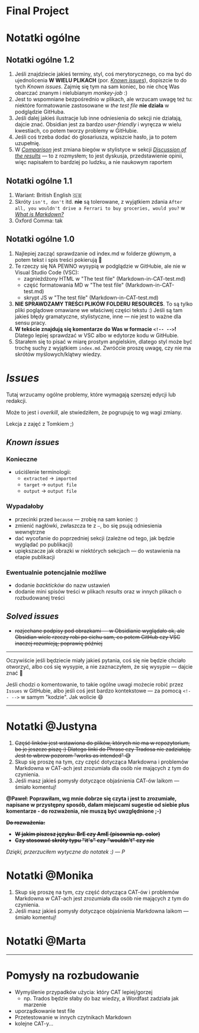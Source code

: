 Final Project
====

# Notatki ogólne

## Notatki ogólne 1.2

1. Jeśli znajdziecie jakieś terminy, styl, coś merytorycznego, co ma być do ujednolicenia **W WIELU PLIKACH** (por. [*Known issues*](#known-issues)), dopiszcie to do tych *Known issues*. Zajmię się tym na sam koniec, bo nie chcę Was obarczać znanym i nielubianym *monkey-job* :)
2. Jest to wspomniane bezpośrednio w plikach, ale wrzucam uwagę też tu: niektóre formatowanie zastosowane w *the test file* **nie działa** w podglądzie GitHuba.
3. Jeśli dalej jakieś ilustracje lub inne odniesienia do sekcji nie działają, dajcie znać. Obsidian jest za bardzo *user-friendly* i wyręcza w wielu kwestiach, co potem tworzy problemy w GitHubie.
4. Jeśli coś trzeba dodać do glosariusza, wpiszcie hasło, ja to potem uzupełnię.
5. W [*Comparison*](top-comparison.md) jest zmiana biegów w stylistyce w sekcji [*Discussion of the results*](top-comparison.md#Discussion-of-the-results) — to z rozmysłem; to jest dyskusja, przedstawienie opinii, więc napisałem to bardziej po ludzku, a nie naukowym raportem

## Notatki ogólne 1.1

1. Wariant: British English :uk:
2. Skróty `isn't, don't` itd. **nie** są tolerowane, z wyjątkiem zdania `After all, you wouldn't drive a Ferrari to buy groceries, would you?` w [*What is Markdown?*](ref-markdown.md)
3. Oxford Comma: tak

## Notatki ogólne 1.0

1. Najlepiej zacząć sprawdzanie od index.md w folderze głównym, a potem tekst i spis treści pokierują 🙂
2. Te rzeczy się NA PEWNO wysypią w podglądzie w GitHubie, ale nie w Visual Studio Code (VSC):
   - zagnieżdżony HTML w "The test file" (Markdown-in-CAT-test.md)
   - część formatowania MD w "The test file" (Markdown-in-CAT-test.md)
   - skrypt JS w "The test file" (Markdown-in-CAT-test.md)
3. **NIE SPRAWDZAMY TREŚCI PLIKÓW FOLDERU RESOURCES**. To są tylko pliki poglądowe omawiane we właściwej części tekstu :) Jeśli są tam jakieś błędy gramatyczne, stylistyczne, inne — nie jest to ważne dla sensu pracy.
4. **W tekście znajdują się komentarze do Was w formacie `<!-- -->`!** Dlatego lepiej sprawdzać w VSC albo w edytorze kodu w GitHubie.
5. Starałem się to pisać w miarę prostym angielskim, dlatego styl może być trochę suchy z wyjątkiem `index.md`. Zwróćcie proszę uwagę, czy nie ma skrótów myślowych/klątwy wiedzy.

# *Issues*

Tutaj wrzucamy ogólne problemy, które wymagają szerszej edycji lub redakcji.

Może to jest i *overkill*, ale stwiedziłem, że pogrupuję to wg wagi zmiany.

Lekcja z zajęć z Tomkiem ;)

## *Known issues*

### Konieczne

- uściślenie terminologii:
   - `extracted` -> `imported`
   - `target` -> `output file`
   - `output` -> `output file`

### Wypadałoby

- przecinki przed `because` — zrobię na sam koniec :)
- zmienić nagłówki, zwłaszcza te z `—`, bo się psują odniesienia wewnętrzne
- dać wycofanie do poprzedniej sekcji (zależne od tego, jak będzie wyglądać po publikacji)
- upiększacze jak obrazki w niektórych sekcjach — do wstawienia na etapie publikacji

### Ewentualnie potencjalnie możliwe

- dodanie *backticków* do nazw ustawień
- dodanie mini spisów treści w plikach *results* oraz w innych plikach o rozbudowanej treści

## *Solved issues*

- ~~rozjechane podpisy pod obrazkami — w Obsidianie wyglądało ok, ale Obsidian wiele rzeczy robi po cichu sam, co potem GitHub czy VSC inaczej rozumieją; poprawię później~~

---

Oczywiście jeśli będziecie miały jakieś pytania, coś się nie będzie chciało otworzyć, albo coś się wysypie, a nie zaznaczyłem, że się wysypie — dajcie znać 🙂

Jeśli chodzi o komentowanie, to takie ogólne uwagi możecie robić przez `Issues` w GitHubie, albo jeśli coś jest bardzo kontekstowe — za pomocą `<!-- -->` w samym "kodzie". Jak wolicie 😄

---

# Notatki @Justyna

1. ~~Część linków jest wstawiona do plików, których nie ma w repozytorium, bo je jeszcze piszę :) Dlatego linki do Phrase czy Tradosa nie zadziałają. Jest to wbrew pozorom "works as intended" 😅~~
2. Skup się proszę na tym, czy część dotycząca Markdowna i problemów Markdowna w CAT-ach jest zrozumiała dla osób nie mających z tym do czynienia.
3. Jeśli masz jakieś pomysły dotyczące objaśnienia CAT-ów laikom — śmiało komentuj!

**@Paweł: Poprawiłam, wg mnie dobrze się czyta i jest to zrozumiałe, napisane w przystępny sposób, dałam miejscami sugestie od siebie plus komentarze - do rozważenia, nie muszą być uwzględnione ;-)**

~~**Do rozważenia:**~~
- ~~**W jakim piszesz języku: BrE czy AmE (pisownia np. color)**~~
- ~~**Czy stosować skróty typu "it's" czy "wouldn't" czy nie**~~

*Dzięki, przerzuciłem wytyczne do notatek :) — P*

# Notatki @Monika

1. Skup się proszę na tym, czy część dotycząca CAT-ów i problemów Markdowna w CAT-ach jest zrozumiała dla osób nie mających z tym do czynienia.
2. Jeśli masz jakieś pomysły dotyczące objaśnienia Markdowna laikom — śmiało komentuj!

# Notatki @Marta

---

# Pomysły na rozbudowanie

<!-- To już bardziej notatnik dla mnie, by mieć to w jednym, głównym miejscu, a nie rozrzucone po 3 różnych miejscach ;) -->

- Wymyślenie przypadków użycia: który CAT lepiej/gorzej
   - np. Trados będzie słaby do baz wiedzy, a Wordfast zadziała jak marzenie
- uporządkowanie test file
- Przetestowanie w innych czytnikach Markdown
- kolejne CAT-y...